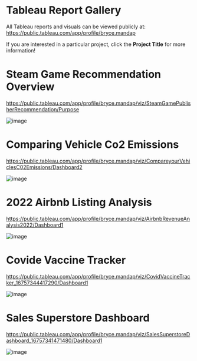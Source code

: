 # Tableau Report Gallery
All Tableau reports and visuals can be viewed publicly at: https://public.tableau.com/app/profile/bryce.mandap

If you are interested in a particular project, click the **Project Title** for more information!

# Steam Game Recommendation Overview
https://public.tableau.com/app/profile/bryce.mandap/viz/SteamGamePublisherRecommendation/Purpose

![image](https://user-images.githubusercontent.com/129364286/229722304-92c6508f-5402-4c3d-a585-47a15ed38f64.png)




# Comparing Vehicle Co2 Emissions
https://public.tableau.com/app/profile/bryce.mandap/viz/CompareyourVehiclesC02Emissions/Dashboard2

![image](https://user-images.githubusercontent.com/129364286/229723007-73c3e366-7cd3-46b7-b621-6fc6d43faed1.png)


# 2022 Airbnb Listing Analysis
https://public.tableau.com/app/profile/bryce.mandap/viz/AirbnbRevenueAnalysis2022/Dashboard1

![image](https://user-images.githubusercontent.com/129364286/229723189-c0c396b5-fd18-4443-8e10-3e451e6a6bdf.png)

# Covide Vaccine Tracker
https://public.tableau.com/app/profile/bryce.mandap/viz/CovidVaccineTracker_16757344417290/Dashboard1

![image](https://user-images.githubusercontent.com/129364286/229723406-4650e1b6-8bd5-433c-86ce-8d333997dbbf.png)


# Sales Superstore Dashboard 
https://public.tableau.com/app/profile/bryce.mandap/viz/SalesSuperstoreDashboard_16757341471480/Dashboard1

![image](https://user-images.githubusercontent.com/129364286/229985242-fc0e465d-4e3c-40b3-8126-0edb4b26d90e.png)
